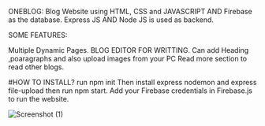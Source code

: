 
 ONEBLOG:
 Blog Website using HTML, CSS and JAVASCRIPT AND Firebase as the database.
 Express JS AND Node JS is used as backend.

SOME FEATURES:

 Multiple Dynamic Pages.
 BLOG EDITOR FOR WRITTING.
 Can add Heading ,poaragraphs and also upload images from your PC
 Read more section to read other blogs.
 

#HOW TO INSTALL?
run npm init
Then install express nodemon and express file-upload then run npm start.
Add your Firebase credentials in Firebase.js to run the website.


![Screenshot (1)](https://user-images.githubusercontent.com/64660695/171871961-f39b2bae-b593-4c65-8ad5-7fc10468ee7e.png)
